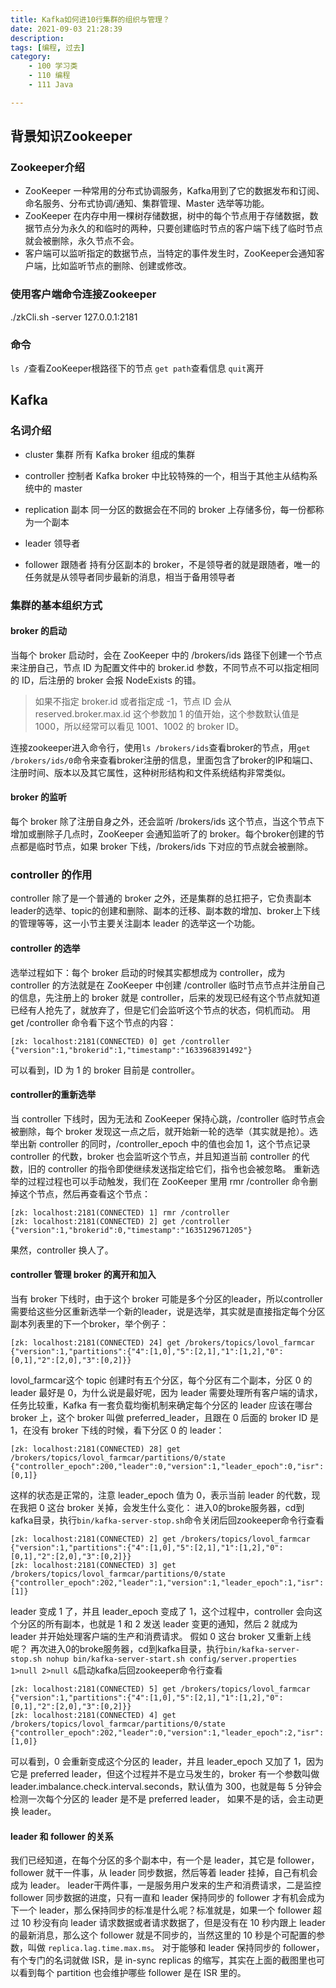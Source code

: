 ```yaml
---
title: Kafka如何进10行集群的组织与管理？
date: 2021-09-03 21:28:39
description: 
tags: [编程, 过去]
category:
    - 100 学习类
    - 110 编程
    - 111 Java

---
```




## 背景知识Zookeeper
### Zookeeper介绍
- ZooKeeper 一种常用的分布式协调服务，Kafka用到了它的数据发布和订阅、命名服务、分布式协调/通知、集群管理、Master 选举等功能。
- ZooKeeper 在内存中用一棵树存储数据，树中的每个节点用于存储数据，数据节点分为永久的和临时的两种，只要创建临时节点的客户端下线了临时节点就会被删除，永久节点不会。
- 客户端可以监听指定的数据节点，当特定的事件发生时，ZooKeeper会通知客户端，比如监听节点的删除、创建或修改。

### 使用客户端命令连接Zookeeper
./zkCli.sh -server 127.0.0.1:2181
### 命令
`ls /`查看ZooKeeper根路径下的节点
`get path`查看信息
`quit`离开

## Kafka
### 名词介绍
- cluster
集群
所有 Kafka broker 组成的集群


- controller
控制者
Kafka broker 中比较特殊的一个，相当于其他主从结构系统中的 master


- replication
副本
同一分区的数据会在不同的 broker 上存储多份，每一份都称为一个副本


- leader
领导者



- follower
跟随者
持有分区副本的 broker，不是领导者的就是跟随者，唯一的任务就是从领导者同步最新的消息，相当于备用领导者

### 集群的基本组织方式
#### broker 的启动
当每个 broker 启动时，会在 ZooKeeper 中的 /brokers/ids 路径下创建一个节点来注册自己，节点 ID 为配置文件中的 broker.id 参数，不同节点不可以指定相同的 ID，后注册的 broker 会报 NodeExists 的错。

> 如果不指定 broker.id 或者指定成 -1，节点 ID 会从 reserved.broker.max.id 这个参数加 1 的值开始，这个参数默认值是 1000，所以经常可以看见 1001、1002 的 broker ID。

连接zookeeper进入命令行，使用`ls /brokers/ids`查看broker的节点，用`get /brokers/ids/0`命令来查看broker注册的信息，里面包含了broker的IP和端口、注册时间、版本以及其它属性，这种树形结构和文件系统结构非常类似。

#### broker 的监听
每个 broker 除了注册自身之外，还会监听 /brokers/ids 这个节点，当这个节点下增加或删除子几点时，ZooKeeper 会通知监听了的 broker。每个broker创建的节点都是临时节点，如果 broker 下线，/brokers/ids 下对应的节点就会被删除。

### controller 的作用
controller 除了是一个普通的 broker 之外，还是集群的总扛把子，它负责副本leader的选举、topic的创建和删除、副本的迁移、副本数的增加、broker上下线的管理等等，这一小节主要关注副本 leader 的选举这一个功能。
#### controller 的选举
选举过程如下：每个 broker 启动的时候其实都想成为 controller，成为 controller 的方法就是在 ZooKeeper 中创建 /controller 临时节点节点并注册自己的信息，先注册上的 broker 就是 controller，后来的发现已经有这个节点就知道已经有人抢先了，就放弃了，但是它们会监听这个节点的状态，伺机而动。
用 get /controller 命令看下这个节点的内容：
```
[zk: localhost:2181(CONNECTED) 0] get /controller
{"version":1,"brokerid":1,"timestamp":"1633968391492"}
```
可以看到，ID 为 1 的 broker 目前是 controller。
#### controller的重新选举
当 controller 下线时，因为无法和 ZooKeeper 保持心跳，/controller 临时节点会被删除，每个 broker 发现这一点之后，就开始新一轮的选举（其实就是抢）。选举出新 controller 的同时，/controller_epoch 中的值也会加 1，这个节点记录 controller 的代数，broker 也会监听这个节点，并且知道当前 controller 的代数，旧的 controller 的指令即使继续发送指定给它们，指令也会被忽略。
重新选举的过程过程也可以手动触发，我们在 ZooKeeper 里用 rmr /controller 命令删掉这个节点，然后再查看这个节点：
```
[zk: localhost:2181(CONNECTED) 1] rmr /controller
[zk: localhost:2181(CONNECTED) 2] get /controller
{"version":1,"brokerid":0,"timestamp":"1635129671205"}
```
果然，controller 换人了。
#### controller 管理 broker 的离开和加入
当有 broker 下线时，由于这个 broker 可能是多个分区的leader，所以controller需要给这些分区重新选举一个新的leader，说是选举，其实就是直接指定每个分区副本列表里的下一个broker，举个例子：
```
[zk: localhost:2181(CONNECTED) 24] get /brokers/topics/lovol_farmcar
{"version":1,"partitions":{"4":[1,0],"5":[2,1],"1":[1,2],"0":[0,1],"2":[2,0],"3":[0,2]}}
```
lovol_farmcar这个 topic 创建时有五个分区，每个分区有二个副本，分区 0 的 leader 最好是 0，为什么说是最好呢，因为 leader 需要处理所有客户端的请求，任务比较重，Kafka 有一套负载均衡机制来确定每个分区的 leader 应该在哪台 broker 上，这个 broker 叫做 preferred_leader，且跟在 0 后面的 broker ID 是 1，在没有 broker 下线的时候，看下分区 0 的 leader：
```
[zk: localhost:2181(CONNECTED) 28] get /brokers/topics/lovol_farmcar/partitions/0/state
{"controller_epoch":200,"leader":0,"version":1,"leader_epoch":0,"isr":[0,1]}
```
这样的状态是正常的，注意 leader_epoch 值为 0，表示当前 leader 的代数，现在我把 0 这台 broker 关掉，会发生什么变化：
进入0的broke服务器，cd到kafka目录，执行`bin/kafka-server-stop.sh`命令关闭后回zookeeper命令行查看
```
[zk: localhost:2181(CONNECTED) 2] get /brokers/topics/lovol_farmcar
{"version":1,"partitions":{"4":[1,0],"5":[2,1],"1":[1,2],"0":[0,1],"2":[2,0],"3":[0,2]}}
[zk: localhost:2181(CONNECTED) 3] get /brokers/topics/lovol_farmcar/partitions/0/state
{"controller_epoch":202,"leader":1,"version":1,"leader_epoch":1,"isr":[1]}
```
leader 变成 1 了，并且 leader_epoch  变成了 1，这个过程中，controller 会向这个分区的所有副本，也就是 1 和 2 发送 leader 变更的通知，然后 2 就成为 leader 并开始处理客户端的生产和消费请求。
假如 0 这台 broker 又重新上线呢？
再次进入0的broke服务器，cd到kafka目录，执行`bin/kafka-server-stop.sh nohup bin/kafka-server-start.sh config/server.properties 1>null 2>null &`启动kafka后回zookeeper命令行查看
```
[zk: localhost:2181(CONNECTED) 5] get /brokers/topics/lovol_farmcar                   
{"version":1,"partitions":{"4":[1,0],"5":[2,1],"1":[1,2],"0":[0,1],"2":[2,0],"3":[0,2]}}
[zk: localhost:2181(CONNECTED) 4] get /brokers/topics/lovol_farmcar/partitions/0/state
{"controller_epoch":202,"leader":0,"version":1,"leader_epoch":2,"isr":[1,0]}
```
可以看到，0 会重新变成这个分区的 leader，并且 leader_epoch  又加了 1，因为它是 preferred leader，但这个过程并不是立马发生的，broker 有一个参数叫做 leader.imbalance.check.interval.seconds，默认值为 300，也就是每 5 分钟会检测一次每个分区的 leader 是不是 preferred leader， 如果不是的话，会主动更换 leader。


#### leader 和 follower 的关系
我们已经知道，在每个分区的多个副本中，有一个是 leader，其它是 follower，follower 就干一件事，从 leader 同步数据，然后等着 leader 挂掉，自己有机会成为 leader。
leader干两件事，一是服务用户发来的生产和消费请求，二是监控 follower 同步数据的进度，只有一直和 leader 保持同步的 follower 才有机会成为下一个 leader，那么保持同步的标准是什么呢？标准就是，如果一个 follower 超过 10 秒没有向 leader 请求数据或者请求数据了，但是没有在 10 秒内跟上 leader 的最新消息，那么这个 follower 就是不同步的，当然这里的 10 秒是个可配置的参数，叫做 `replica.lag.time.max.ms`。
对于能够和 leader 保持同步的 follower，有个专门的名词就做 ISR，是 in-sync replicas 的缩写，其实在上面的截图里也可以看到每个 partition 也会维护哪些 follower 是在 ISR 里的。

